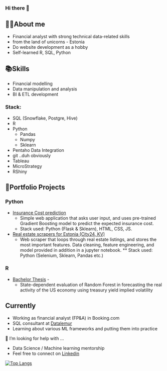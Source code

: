 ### Hi there 👋

## 👨‍💻About me

* Financial analyst with strong technical data-related skills
* from the land of unicorns - Estonia
* Do website development as a hobby
* Self-learned R, SQL, Python

## 📚Skills
* Financial modelling
* Data manipulation and analysis
* BI & ETL development

### Stack:
* SQL (Snowflake, Postgre, Hive)
* R
* Python 
  * Pandas
  * Numpy
  * Sklearn
* Pentaho Data Integration
* git ..duh obviously
* Tableau
* MicroStrategy
* RShiny

## 📁Portfolio Projects
### Python
* [Insurance Cost prediction](https://github.com/karelrappo/insurance-webapp)
  * Simple web application that asks user input, and uses pre-trained Gradient Boosting model to predict the expected insurance cost.
  * Stack used: Python (Flask & Sklearn), HTML, CSS, JS.
* [Real estate scrapers for Estonia (City24, KV)](https://github.com/karelrappo/realestate)
  * Web scraper that loops through real estate listings, and stores the most important features. Data cleaning, feature engineering, and model provided in addition in a jupyter notebook.
** Stack used: Python (Selenium, Sklearn, Pandas etc.)
### R
* [Bachelor Thesis](https://github.com/karelrappo/thesis2020) - 
  * State-dependent evaluation of Random Forest in forecasting the real activity of the US economy using treasury yield implied volatility

## Currently
* Working as financial analyst (FP&A) in Booking.com
* SQL consultant at [Datalemur](http://datalemur.com)
* Learning about various ML frameworks and putting them into practice

🤔 I’m looking for help with ...
* Data Science / Machine learning mentorship
* Feel free to connect on [Linkedin](https://www.linkedin.com/in/karel-räppo/)

[![Top Langs](https://github-readme-stats.vercel.app/api/top-langs/?username=karelrappo)](https://github.com/anuraghazra/github-readme-stats)

